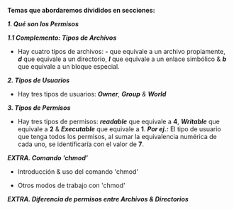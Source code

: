 **Temas que abordaremos divididos en secciones:**

_**1. Qué son los Permisos**_ 

_**1.1 Complemento: Tipos de Archivos**_

* Hay cuatro tipos de archivos: _**-**_ que equivale a un archivo propiamente, _**d**_ que equivale a un directorio, _**l**_ que equivale a un enlace simbólico & _**b**_ que equivale a un bloque especial.

_**2. Tipos de Usuarios**_

* Hay tres tipos de usuarios: _**Owner**, **Group** & **World**_

_**3. Tipos de Permisos**_

* Hay tres tipos de permisos: _**readable**_ que equivale a **4**, _**Writable**_ que equivale a **2** & _**Executable**_ que equivale a **1**. _**Por ej.:**_ El tipo de usuario que tenga todos los permisos, al sumar la equivalencia numérica de cada uno, se identificaría con el valor de **7**.

_**EXTRA. Comando 'chmod'**_

* Introducción & uso del comando 'chmod'

* Otros modos de trabajo con 'chmod'

_**EXTRA. Diferencia de permisos entre Archivos & Directorios**_
